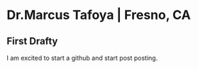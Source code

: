 # Dr.Marcus Tafoya | Fresno, CA
## First Drafty
<p>I am excited to start a github and start post posting.</p>